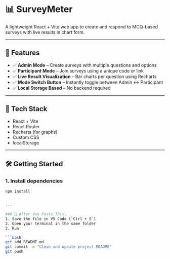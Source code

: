 # 📊 SurveyMeter

A lightweight React + Vite web app to create and respond to MCQ-based surveys with live results in chart form.

---

## 🚀 Features

- ✅ **Admin Mode** – Create surveys with multiple questions and options
- ✅ **Participant Mode** – Join surveys using a unique code or link
- ✅ **Live Result Visualization** – Bar charts per question using Recharts
- ✅ **Mode Switch Button** – Instantly toggle between Admin ↔ Participant
- ✅ **Local Storage Based** – No backend required

---

## 🧠 Tech Stack

- React + Vite
- React Router
- Recharts (for graphs)
- Custom CSS
- localStorage

---

## 🛠️ Getting Started

### 1. Install dependencies

```bash
npm install


---

### 📌 After You Paste This:
1. Save the file in VS Code (`Ctrl + S`)
2. Open your terminal in the same folder
3. Run:

```bash
git add README.md
git commit -m "Clean and update project README"
git push
